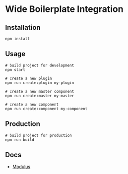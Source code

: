 # Wide Boilerplate Integration

## Installation

```
npm install
```

## Usage

```
# build project for development
npm start

# create a new plugin
npm run create:plugin my-plugin

# create a new master component
npm run create:master my-master

# create a new component
npm run create:component my-component
```

## Production

```
# build project for production
npm run build
```

## Docs

- [Modulus](docs/modulus.md)